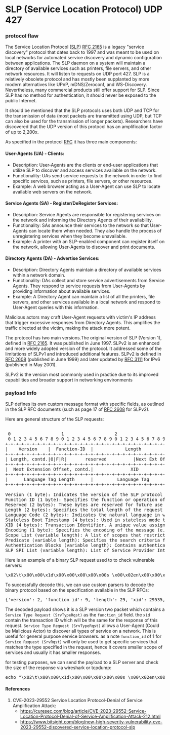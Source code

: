 # SLP (Service Location Protocol) UDP 427

### protocol flaw

The Service Location Protocol ([SLP](https://en.wikipedia.org/wiki/Service_Location_Protocol)) [RFC 2165](https://www.rfc-editor.org/rfc/rfc2165.html) is a legacy "service discovery" protocol that dates back to 1997 and was meant to be used on local networks for automated service discovery and dynamic configuration between applications. The SLP daemon on a system will maintain a directory of available services such as printers, file servers, and other network resources. It will listen to requests on UDP port 427.
SLP is a relatively obsolete protocol and has mostly been supplanted by more modern alternatives like UPnP, mDNS/Zeroconf, and WS-Discovery. Nevertheless, many commercial products still offer support for SLP. Since SLP has no method for authentication, it should never be exposed to the public Internet.

It should be mentioned that the SLP protocols uses both UDP and TCP for the transmission of data (most packets are transmitted using UDP, but TCP can also be used for the transmission of longer packets). Researchers have discovered that the UDP version of this protocol has an amplification factor of up to 2,200x.

As specified in the protocol [RFC](https://www.rfc-editor.org/rfc/rfc2165.html#page-56) it has three main components:

#### User-Agents (UA) - Clients:
- Description: User-Agents are the clients or end-user applications that utilize SLP to discover and access services available on the network.
- Functionality: UAs send service requests to the network in order to find specific services, such as printers, file servers, or other resources.
- Example: A web browser acting as a User-Agent can use SLP to locate available web servers on the network.

#### Service Agents (SA) - Register/DeRegister Services:
- Description: Service Agents are responsible for registering services on the network and informing the Directory Agents of their availability.
- Functionality: SAs announce their services to the network so that User-Agents can locate them when needed. They also handle the process of unregistering services when they become unavailable.
- Example: A printer with an SLP-enabled component can register itself on the network, allowing User-Agents to discover and print documents.

#### Directory Agents (DA) - Advertise Services:
- Description: Directory Agents maintain a directory of available services within a network domain.
- Functionality: DAs collect and store service advertisements from Service Agents. They respond to service requests from User-Agents by providing information about available services.
- Example: A Directory Agent can maintain a list of all the printers, file servers, and other services available in a local network and respond to User-Agent queries with this information.

Malicious actors may craft User-Agent requests with victim's IP address that trigger excessive responses from Directory Agents. This amplifies the traffic directed at the victim, making the attack more potent.


The protocol has two main versions.The original version of SLP (Version 1), defined in [RFC 2165](https://www.rfc-editor.org/rfc/rfc2165.html). It was published in June 1997. SLPv2 is an enhanced and more widely adopted version of the protocol. It addressed some of the limitations of SLPv1 and introduced additional features. SLPv2 is defined in [RFC 2608](https://www.ietf.org/rfc/rfc2608.txt) (published in June 1999) and later updated by [RFC 3111](https://datatracker.ietf.org/doc/html/rfc3111) for IPv6 (published in May 2001).

SLPv2 is the version most commonly used in practice due to its improved capabilities and broader support in networking environments


### payload Info

SLP defines its own custom message format with specific fields, as outlined in the SLP RFC documents (such as page 17 of [RFC 2608](https://www.ietf.org/rfc/rfc2608.txt) for SLPv2).

Here are general structure of the SLP requests:
<pre>

 0                   1                   2                   3
 0 1 2 3 4 5 6 7 8 9 0 1 2 3 4 5 6 7 8 9 0 1 2 3 4 5 6 7 8 9 0 1
+-+-+-+-+-+-+-+-+-+-+-+-+-+-+-+-+-+-+-+-+-+-+-+-+-+-+-+-+-+-+-+-+
|    Version    |  Function-ID  |            Length             |
+-+-+-+-+-+-+-+-+-+-+-+-+-+-+-+-+-+-+-+-+-+-+-+-+-+-+-+-+-+-+-+-+
| Length, contd.|O|F|R|       reserved          |Next Ext Offset|
+-+-+-+-+-+-+-+-+-+-+-+-+-+-+-+-+-+-+-+-+-+-+-+-+-+-+-+-+-+-+-+-+
|  Next Extension Offset, contd.|              XID              |
+-+-+-+-+-+-+-+-+-+-+-+-+-+-+-+-+-+-+-+-+-+-+-+-+-+-+-+-+-+-+-+-+
|      Language Tag Length      |         Language Tag          \
+-+-+-+-+-+-+-+-+-+-+-+-+-+-+-+-+-+-+-+-+-+-+-+-+-+-+-+-+-+-+-+-+

Version (1 byte): Indicates the version of the SLP protocol being used. For SLPv2, this field will have a value of 2.
Function ID (1 byte): Specifies the function or operation of the request (e.g., Service Request, Attribute Request, Service Type Request, etc.).
Reserved (2 bytes): These bytes are reserved for future use and are typically set to 0x0000 (zero).
Length (2 bytes): Specifies the total length of the request message, including the header.
Language Code (2 bytes): Indicates the natural language in which the request is made.
Stateless Boot Timestamp (4 bytes): Used in stateless mode to aid in the synchronization of time between the client and responder.
XID (4 bytes): Transaction Identifier. A unique value assigned to each request-response pair to match them up.
Encoding (1 byte): Specifies the encoding of the message (e.g., UTF-8).
Scope List (variable length): A list of scopes that restrict the search space for service responses. Each scope is represented as a length byte followed by the scope string.
Predicate (variable length): Specifies the search criteria for the request. This can include service type, attributes, and other filters.
Authentication Blocks (variable length): Contains authentication information if security is enabled.
SLP SPI List (variable length): List of Service Provider Interfaces (SPIs) that can process the request.
</pre>

Here is an example of a binary SLP request used to to check vulnerable servers: <pre>\x02\t\x00\x00\x1d\x00\x00\x00\x00\x00s_\x00\x02en\x00\x00\xff\xff\x00\x07default</pre>

To successfully decode this, we can use custom parsers to decode the binary protocol based on the specification available in the SLP RFCs:
<pre>
{'version': 2, 'function_id': 9, 'length': 29, 'xid': 29535, 'language_tag_length': 2, 'language_tag': 'en'}
</pre>
The decoded payload shows it is a SLP version two packet which contains a `Service Type Request (SrvTypeRqst)` as the `function_id` field. the `xid` contain the transaction ID which will be the same for the response of this request. `Service Type Request (SrvTypeRqst)` allows a User-Agent (Could be Malicious Actor) to discover all types of service on a network. This is useful for general purpose service browsers. as a note `function_id` of 1 for `Service Request (SrvRqst)` will only be used to get specific services that matches the type specified in the request, hence it covers smaller scope of services and usually it has smaller responses.

for testing purposes, we can send the payload to a SLP server and check the size of the response via wireshark or tcpdump:
<pre>echo "\x02\t\x00\x00\x1d\x00\x00\x00\x00\x00s_\x00\x02en\x00\x00\xff\xff\x00\x07default" | nc -4u -w1 SERVER-ADDRESS-HERE 427</pre>







#### References
1) CVE-2023-29552 Service Location Protocol-Denial of Service Amplification Attack:
    - https://curesec.com/blog/article/CVE-2023-29552-Service-Location-Protocol-Denial-of-Service-Amplification-Attack-212.html
    - https://www.bitsight.com/blog/new-high-severity-vulnerability-cve-2023-29552-discovered-service-location-protocol-slp

